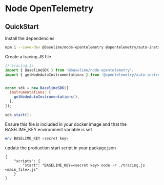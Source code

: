 # Node OpenTelemetry


## QuickStart

Install the dependencies

```bash
npm i --save-dev @baselime/node-opentelemetry @opentelemetry/auto-instrumentations-node
```

Create a tracing JS file

```javascript
// tracing.js
import { BaselimeSDK } from '@baselime/node-opentelemetry';
import { getNodeAutoInstrumentations } from '@opentelemetry/auto-instrumentations-node';


const sdk = new BaselimeSDK({
  instrumentations: [    
    getNodeAutoInstrumentations(),
  ],
});

sdk.start();
```

Ensure this file is included in your docker image and that the BASELIME_KEY environment variable is set

```bash
env BASELIME_KEY <secret key>
```

update the production start script in your package.json
```
{
    "scripts": {
        "start": "BASELIME_KEY=<secret key> node -r ./tracing.js <main_file>.js"
    }
}
